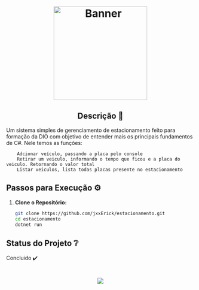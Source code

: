 <h1 align="center">
    <a href="https://i.imgur.com/fEKtTBs.png">
        <img alt="Banner" title="#Banner" style="object-fit: cover; height:250px;" src="https://i.imgur.com/L34NPiR.png"/>
    </a>
</h1>

<h2 align="center">
    Descrição  🎯 
</h2>

<p>
    Um sistema simples de gerenciamento de estacionamento feito para formação da DIO com objetivo de entender mais os principais fundamentos de C#. Nele temos as funções:

        Adcionar veículo, passando a placa pelo console
        Retirar um veiculo, informando o tempo que ficou e a placa do veiculo. Retornando o valor total
        Listar veiculos, lista todas placas presente no estacionamento

</p>

## Passos para Execução ⚙

1. **Clone o Repositório:**
   ```bash
   git clone https://github.com/jxxErick/estacionamento.git
   cd estacionamento
   dotnet run

## Status do Projeto ❔

Concluido ✔️

<h1 align="center">
        <img src="https://i.imgur.com/2crMe92.png"/>
</h1>
